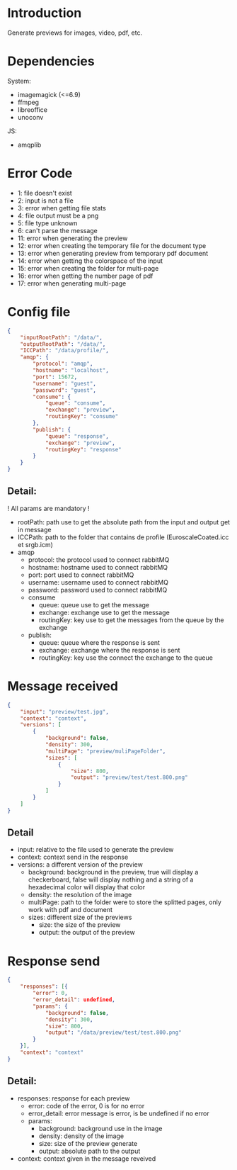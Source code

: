 # Introduction

Generate previews for images, video, pdf, etc.

# Dependencies

System:
- imagemagick (<=6.9)
- ffmpeg
- libreoffice
- unoconv

JS: 
- amqplib

# Error Code

- 1: file doesn't exist
- 2: input is not a file
- 3: error when getting file stats
- 4: file output must be a png
- 5: file type unknown
- 6: can't parse the message
- 11: error when generating the preview
- 12: error when creating the temporary file for the document type
- 13: error when generating preview from temporary pdf document
- 14: error when getting the colorspace of the input
- 15: error when creating the folder for multi-page
- 16: error when getting the number page of pdf
- 17: error when generating multi-page

# Config file 

```JSON
{
    "inputRootPath": "/data/",
    "outputRootPath": "/data/",
    "ICCPath": "/data/profile/",
    "amqp": {
        "protocol": "amqp",
        "hostname": "localhost",
        "port": 15672,
        "username": "guest",
        "password": "guest",
        "consume": {
            "queue": "consume",
            "exchange": "preview",
            "routingKey": "consume"
        },
        "publish": {
            "queue": "response",
            "exchange": "preview",
            "routingKey": "response"
        }
    }
}
```

## Detail: 

! All params are mandatory !

- rootPath: path use to get the absolute path from the input and output get in message
- ICCPath: path to the folder that contains de profile (EuroscaleCoated.icc et srgb.icm)
- amqp
    - protocol: the protocol used to connect rabbitMQ
    - hostname: hostname used to connect rabbitMQ
    - port: port used to connect rabbitMQ
    - username: username used to connect rabbitMQ
    - password: password used to connect rabbitMQ
    - consume
        - queue: queue use to get the message 
        - exchange: exchange use to get the message
        - routingKey: key use to get the messages from the queue by the exchange 
    - publish:
        - queue: queue where the response is sent
        - exchange: exchange where the response is sent
        - routingKey: key use the connect the exchange to the queue


# Message received

```JSON
{
    "input": "preview/test.jpg",
    "context": "context",
    "versions": [
        {
            "background": false,
            "density": 300,
            "multiPage": "preview/muliPageFolder",
            "sizes": [
                {
                    "size": 800,
                    "output": "preview/test/test.800.png"
                }
            ]
        }
    ]
}
```

## Detail

- input: relative to the file used to generate the preview
- context: context send in the response
- versions: a different version of the preview 
    - background: background in the preview, true will display a checkerboard, false will display nothing and a string of a hexadecimal color will display that color
    - density: the resolution of the image
    - multiPage: path to the folder were to store the splitted pages, only work with pdf and document
    - sizes: different size of the previews
        - size: the size of the preview
        - output: the output of the preview

# Response send

```JSON
{
    "responses": [{
        "error": 0,
        "error_detail": undefined, 
        "params": {
            "background": false,
            "density": 300,
            "size": 800,
            "output": "/data/preview/test/test.800.png"
        }
    }],
    "context": "context"
}
```

## Detail: 
- responses: response for each preview
    - error: code of the error, 0 is for no error
    - error_detail: error message is error, is be undefined if no error
    - params:
        - background: background use in the image
        - density: density of the image
        - size: size of the preview generate
        - output: absolute path to the output
- context: context given in the message reveived